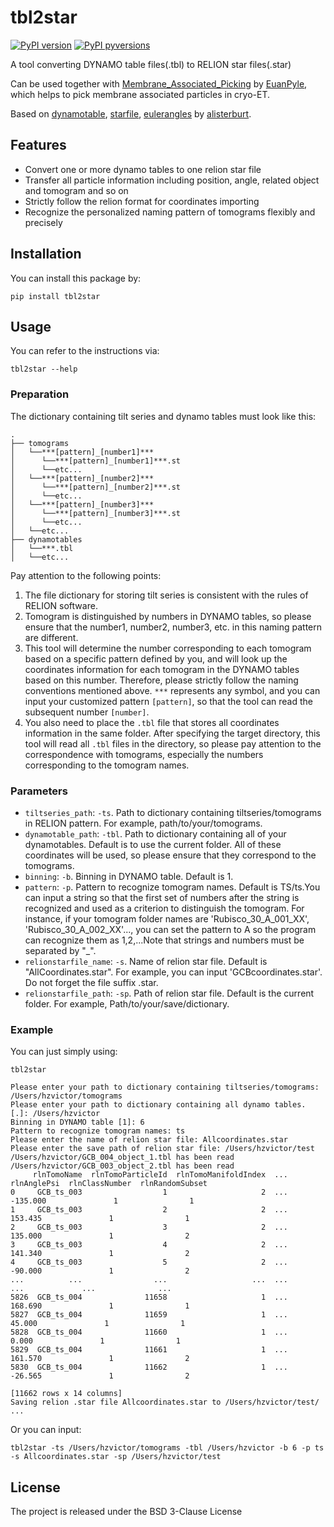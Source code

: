 # tbl2star


[![PyPI version](https://badge.fury.io/py/tbl2star.svg)](https://pypi.org/project/tbl2star/)
[![PyPI pyversions](https://img.shields.io/pypi/pyversions/tbl2star.svg)](https://pypi.org/project/tbl2star/)


A tool converting DYNAMO table files(.tbl) to RELION star files(.star)



Can be used together with [Membrane_Associated_Picking](https://github.com/EuanPyle/Membrane_Associated_Picking) by [EuanPyle](https://github.com/EuanPyle), which helps to pick membrane associated particles in cryo-ET.



Based on [dynamotable](https://github.com/teamtomo/dynamotable), [starfile](https://github.com/teamtomo/starfile), [eulerangles](https://github.com/alisterburt/eulerangles) by [alisterburt](https://github.com/alisterburt).



## Features



- Convert one or more dynamo tables to one relion star file
- Transfer all particle information including position, angle, related object and tomogram and so on
- Strictly follow the relion format for coordinates importing
- Recognize the personalized naming pattern of tomograms flexibly and precisely



## Installation



You can install this package by:

```
pip install tbl2star
```



## Usage



You can refer to the instructions via:

```
tbl2star --help
```



### Preparation

The dictionary containing tilt series and dynamo tables must look like this:

```
.
├── tomograms
│   └──***[pattern]_[number1]***
│      └──***[pattern]_[number1]***.st
│      └──etc...
│   └──***[pattern]_[number2]***
│      └──***[pattern]_[number2]***.st
│      └──etc...
│   └──***[pattern]_[number3]***
│      └──***[pattern]_[number3]***.st
│      └──etc...
│   └──etc...
├── dynamotables
│   └──***.tbl
│   └──etc...
```

Pay attention to the following points:

1. The file dictionary for storing tilt series is consistent with the rules of RELION software.
2. Tomogram is distinguished by numbers in DYNAMO tables, so please ensure that the number1, number2, number3, etc. in this naming pattern are different.
3. This tool will determine the number corresponding to each tomogram based on a specific pattern defined by you, and will look up the coordinates information for each tomogram in the DYNAMO tables based on this number. Therefore, please strictly follow the naming conventions mentioned above. `***` represents any symbol, and you can input your customized pattern `[pattern]`, so that the tool can read the subsequent number `[number]`.
4. You also need to place the `.tbl` file that stores all coordinates information in the same folder. After specifying the target directory, this tool will read all `.tbl` files in the directory, so please pay attention to the correspondence with tomograms, especially the numbers corresponding to the tomogram names.



### Parameters

- `tiltseries_path`: `-ts`. Path to dictionary containing tiltseries/tomograms in RELION pattern. For example, path/to/your/tomograms.
- `dynamotable_path`: `-tbl`. Path to dictionary containing all of your dynamotables. Default is to use the current folder. All of these coordinates will be used, so please ensure that they correspond to the tomograms.
- `binning`: `-b`. Binning in DYNAMO table. Default is 1.
- `pattern`: `-p`. Pattern to recognize tomogram names. Default is TS/ts.You can input a string so that the first set of numbers after the string is recognized and used as a criterion to distinguish the tomogram. For instance, if your tomogram folder names are 'Rubisco_30_A_001_XX', 'Rubisco_30_A_002_XX'..., you can set the pattern to A so the program can recognize them as 1,2,...Note that strings and numbers must be separated by "_".
- `relionstarfile_name`: `-s`. Name of relion star file. Default is "AllCoordinates.star". For example, you can input 'GCBcoordinates.star'. Do not forget the file suffix .star.
- `relionstarfile_path`: `-sp`. Path of relion star file. Default is the current folder. For example, Path/to/your/save/dictionary.




### Example

You can just simply using:

```
tbl2star
```

```
Please enter your path to dictionary containing tiltseries/tomograms: /Users/hzvictor/tomograms
Please enter your path to dictionary containing all dynamo tables. [.]: /Users/hzvictor
Binning in DYNAMO table [1]: 6
Pattern to recognize tomogram names: ts
Please enter the name of relion star file: Allcoordinates.star
Please enter the save path of relion star file: /Users/hzvictor/test
/Users/hzvictor/GCB_004_object_1.tbl has been read
/Users/hzvictor/GCB_003_object_2.tbl has been read
     rlnTomoName  rlnTomoParticleId  rlnTomoManifoldIndex  ...  rlnAnglePsi  rlnClassNumber  rlnRandomSubset
0     GCB_ts_003                  1                     2  ...     -135.000               1                1
1     GCB_ts_003                  2                     2  ...      153.435               1                1
2     GCB_ts_003                  3                     2  ...      135.000               1                2
3     GCB_ts_003                  4                     2  ...      141.340               1                2
4     GCB_ts_003                  5                     2  ...      -90.000               1                2
...          ...                ...                   ...  ...          ...             ...              ...
5826  GCB_ts_004              11658                     1  ...      168.690               1                1
5827  GCB_ts_004              11659                     1  ...       45.000               1                1
5828  GCB_ts_004              11660                     1  ...        0.000               1                1
5829  GCB_ts_004              11661                     1  ...      161.570               1                2
5830  GCB_ts_004              11662                     1  ...      -26.565               1                2

[11662 rows x 14 columns]
Saving relion .star file Allcoordinates.star to /Users/hzvictor/test/ ...
```

Or you can input:

```
tbl2star -ts /Users/hzvictor/tomograms -tbl /Users/hzvictor -b 6 -p ts -s Allcoordinates.star -sp /Users/hzvictor/test
```



## License

The project is released under the BSD 3-Clause License


